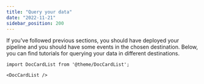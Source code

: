 ```yaml
---
title: "Query your data"
date: "2022-11-21"
sidebar_position: 200
---
```


If you've followed previous sections, you should have deployed your pipeline and you should have some events in the chosen destination. Below, you can find tutorials for querying your data in different destinations.

```mdx-code-block
import DocCardList from '@theme/DocCardList';

<DocCardList />
```